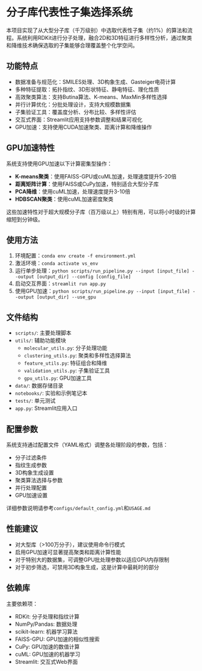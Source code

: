 # 分子库代表性子集选择系统

本项目实现了从大型分子库（千万级别）中选取代表性子集（约1%）的算法和流程。系统利用RDKit进行分子处理，融合2D和3D特征进行多样性分析，通过聚类和降维技术确保选取的子集能够合理覆盖整个化学空间。

## 功能特点

- 数据准备与规范化：SMILES处理、3D构象生成、Gasteiger电荷计算
- 多种特征提取：拓扑指纹、3D形状特征、静电特征、理化性质
- 高效聚类算法：支持Butina算法、K-means、MaxMin多样性选择
- 并行计算优化：分批处理设计，支持大规模数据集
- 子集验证工具：覆盖度分析、分布比较、多样性评估
- 交互式界面：Streamlit应用支持参数调整和结果可视化
- GPU加速：支持使用CUDA加速聚类、距离计算和降维操作

## GPU加速特性

系统支持使用GPU加速以下计算密集型操作：

- **K-means聚类**：使用FAISS-GPU或cuML加速，处理速度提升5-20倍
- **距离矩阵计算**：使用FAISS或CuPy加速，特别适合大型分子库
- **PCA降维**：使用cuML加速，处理速度提升3-10倍
- **HDBSCAN聚类**：使用cuML加速密度聚类

这些加速特性对于超大规模分子库（百万级以上）特别有用，可以将小时级的计算缩短到分钟级。

## 使用方法

1. 环境配置：`conda env create -f environment.yml`
2. 激活环境：`conda activate vs_env`
3. 运行单步处理：`python scripts/run_pipeline.py --input [input_file] --output [output_dir] --config [config_file]`
4. 启动交互界面：`streamlit run app.py`
5. 使用GPU加速：`python scripts/run_pipeline.py --input [input_file] --output [output_dir] --use_gpu`

## 文件结构

- `scripts/`: 主要处理脚本
- `utils/`: 辅助功能模块
  - `molecular_utils.py`: 分子处理功能
  - `clustering_utils.py`: 聚类和多样性选择算法
  - `feature_utils.py`: 特征组合和降维
  - `validation_utils.py`: 子集验证工具
  - `gpu_utils.py`: GPU加速工具
- `data/`: 数据存储目录
- `notebooks/`: 实验和示例笔记本
- `tests/`: 单元测试
- `app.py`: Streamlit应用入口

## 配置参数

系统支持通过配置文件（YAML格式）调整各处理阶段的参数，包括：
- 分子过滤条件
- 指纹生成参数
- 3D构象生成设置
- 聚类算法选择与参数
- 并行处理配置
- GPU加速设置

详细参数说明请参考`configs/default_config.yml`和`USAGE.md`

## 性能建议

- 对大型库（>100万分子），建议使用命令行模式
- 启用GPU加速可显著提高聚类和距离计算性能
- 对于特别大的数据集，可调整GPU批处理参数以适应GPU内存限制
- 对于初步筛选，可禁用3D构象生成，这是计算中最耗时的部分

## 依赖库

主要依赖项：
- RDKit: 分子处理和指纹计算
- NumPy/Pandas: 数据处理
- scikit-learn: 机器学习算法
- FAISS-GPU: GPU加速的相似性搜索
- CuPy: GPU加速的数值计算
- cuML: GPU加速的机器学习
- Streamlit: 交互式Web界面 
